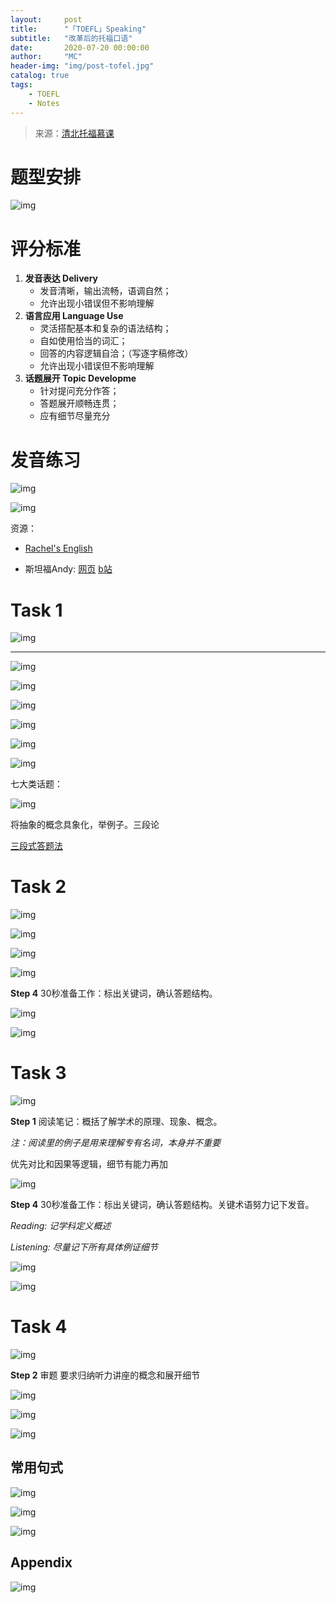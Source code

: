 ```yaml
---
layout:     post
title:      "「TOEFL」Speaking"
subtitle:   "改革后的托福口语"
date:       2020-07-20 00:00:00
author:     "MC"
header-img: "img/post-tofel.jpg"
catalog: true
tags:
    - TOEFL
    - Notes
---
```




> 来源：[清北托福慕课](https://www.bilibili.com/video/BV1rJ411J7qs?from=search&seid=16282066968677358598)



# 题型安排

![img](/img/in-post/post-TOEFL/speaking-1.png)



# 评分标准

1. **发音表达 Delivery**
   - 发音清晰，输出流畅，语调自然；
   - 允许出现小错误但不影响理解
2. **语言应用 Language Use**
   - 灵活搭配基本和复杂的语法结构；
   - 自如使用恰当的词汇；
   - 回答的内容逻辑自洽；（写逐字稿修改）
   - 允许出现小错误但不影响理解
3. **话题展开 Topic Developme**
   - 针对提问充分作答；
   - 答题展开顺畅连贯；
   - 应有细节尽量充分



# 发音练习

![img](/img/in-post/post-TOEFL/speaking-2.png)

![img](/img/in-post/post-TOEFL/speaking-3.png)

资源：

- [Rachel's English](http://rachelsenglish.com/)

- 斯坦福Andy: [网页](https://www.andykrieger.com/) [b站](https://www.bilibili.com/video/BV1pp411f7Qr?from=search&seid=12782775823804163909)



# Task 1

![img](/img/in-post/post-TOEFL/speaking-4.png)

---

![img](/img/in-post/post-TOEFL/speaking-5.png)

![img](/img/in-post/post-TOEFL/speaking-6.png)

![img](/img/in-post/post-TOEFL/speaking-7.png)

![img](/img/in-post/post-TOEFL/speaking-8.png)

![img](/img/in-post/post-TOEFL/speaking-9.png)

![img](/img/in-post/post-TOEFL/speaking-10.png)

七大类话题：

![img](/img/in-post/post-TOEFL/speaking-29.png)

将抽象的概念具象化，举例子。三段论

[三段式答题法](https://zhuanlan.zhihu.com/p/130225497)



# Task 2

![img](/img/in-post/post-TOEFL/speaking-11.png)

![img](/img/in-post/post-TOEFL/speaking-12.png)

![img](/img/in-post/post-TOEFL/speaking-13.png)

![img](/img/in-post/post-TOEFL/speaking-14.png)

**Step 4** 30秒准备工作：标出关键词，确认答题结构。

![img](/img/in-post/post-TOEFL/speaking-15.png)

![img](/img/in-post/post-TOEFL/speaking-16.png)



# Task 3

![img](/img/in-post/post-TOEFL/speaking-17.png)

**Step 1** 阅读笔记：概括了解学术的原理、现象、概念。

*注：阅读里的例子是用来理解专有名词，本身并不重要*

优先对比和因果等逻辑，细节有能力再加

![img](/img/in-post/post-TOEFL/speaking-18.png)

**Step 4** 30秒准备工作：标出关键词，确认答题结构。关键术语努力记下发音。

*Reading: 记学科定义概述*

*Listening: 尽量记下所有具体例证细节*

![img](/img/in-post/post-TOEFL/speaking-19.png)

![img](/img/in-post/post-TOEFL/speaking-20.png)



# Task 4

![img](/img/in-post/post-TOEFL/speaking-21.png)

**Step 2** 审题 要求归纳听力讲座的概念和展开细节

![img](/img/in-post/post-TOEFL/speaking-22.png)

![img](/img/in-post/post-TOEFL/speaking-23.png)

![img](/img/in-post/post-TOEFL/speaking-24.png)



## 常用句式

![img](/img/in-post/post-TOEFL/speaking-25.png)

![img](/img/in-post/post-TOEFL/speaking-26.png)

![img](/img/in-post/post-TOEFL/speaking-27.png)



## Appendix

![img](/img/in-post/post-TOEFL/speaking-28.png)


